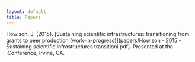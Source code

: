 ```yaml
---
layout: default
title: Papers
---
```


Howison, J. (2015). [Sustaining scientific infrastructures: transitioning from grants to peer production (work-in-progress)](papers/Howison - 2015 - Sustaining scientific infrastructures transitioni.pdf). Presented at the iConference, Irvine, CA. 


